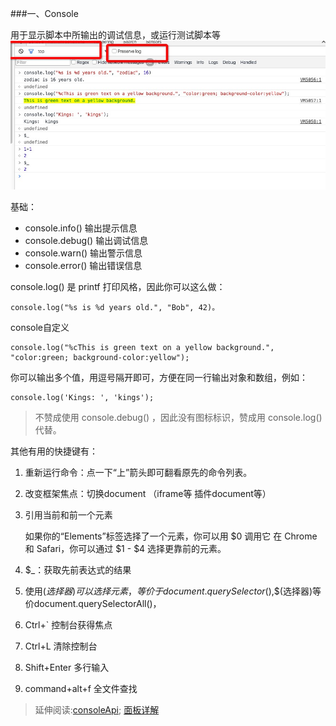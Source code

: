 
###一、Console

用于显示脚本中所输出的调试信息，或运行测试脚本等
![console](./md/console.png)


基础：

* console.info() 输出提示信息
* console.debug() 输出调试信息
* console.warn() 输出警示信息
* console.error() 输出错误信息


console.log() 是 printf 打印风格，因此你可以这么做：

	console.log("%s is %d years old.", "Bob", 42)。
	
console自定义

	console.log("%cThis is green text on a yellow background.", "color:green; background-color:yellow");

你可以输出多个值，用逗号隔开即可，方便在同一行输出对象和数组，例如：

	console.log('Kings: ', 'kings');

>不赞成使用 console.debug() ，因此没有图标标识，赞成用 console.log() 代替。


其他有用的快捷键有：

1. 重新运行命令：点一下“上”箭头即可翻看原先的命令列表。

2. 改变框架焦点：切换document  （iframe等 插件document等）

3. 引用当前和前一个元素

    如果你的“Elements”标签选择了一个元素，你可以用 $0 调用它
    在 Chrome 和 Safari，你可以通过 $1 - $4 选择更靠前的元素。

4. $_：获取先前表达式的结果


5. 使用$(选择器)可以选择元素，等价于document.querySelector(),$$(选择器)等价document.querySelectorAll()，
6.  Ctrl+` 控制台获得焦点
7.  Ctrl+L 清除控制台
8. Shift+Enter 多行输入
9. command+alt+f 全文件查找

>延伸阅读:[consoleApi](http://zodiac-xl.github.io/chrome-dev/consoleApi.html#/);
[面板详解](http://zodiac-xl.github.io/chrome-dev/%E9%9D%A2%E6%9D%BF%E8%AF%A6%E8%A7%A3.html#/)